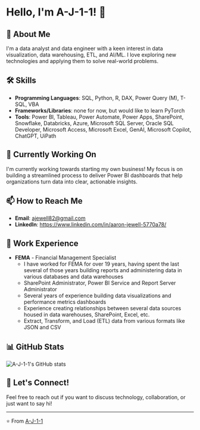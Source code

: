 # Hello, I'm A-J-1-1! 👋

## 🚀 About Me
I'm a data analyst and data engineer with a keen interest in data visualization, data warehousing, ETL, and AI/ML. I love exploring new technologies and applying them to solve real-world problems.

## 🛠 Skills
- **Programming Languages**: SQL, Python, R, DAX, Power Query (M), T-SQL, VBA
- **Frameworks/Libraries**: none for now, but would like to learn PyTorch
- **Tools**: Power BI, Tableau, Power Automate, Power Apps, SharePoint, Snowflake, Databricks, Azure, Microsoft SQL Server, Oracle SQL Developer, Microsoft Access, Microsoft Excel, GenAI, Microsoft Copilot, ChatGPT, UiPath

## 🌱 Currently Working On
I'm currently working towards starting my own business! My focus is on building a streamlined process to deliver Power BI dashboards that help organizations turn data into clear, actionable insights.

## 📫 How to Reach Me
- **Email**: ajewell82@gmail.com
- **LinkedIn**: https://www.linkedin.com/in/aaron-jewell-5770a78/

## 💼 Work Experience
- **FEMA** - Financial Management Specialist
  - I have worked for FEMA for over 19 years, having spent the last several of those years building reports and administering data in various databases and data warehouses
  - SharePoint Administrator, Power BI Service and Report Server Administrator
  - Several years of experience building data visualizations and performance metrics dashboards
  - Experience creating relationships between several data sources housed in data warehouses, SharePoint, Excel, etc.
  - Extract, Transform, and Load (ETL) data from various formats like JSON and CSV

## 📊 GitHub Stats
![A-J-1-1's GitHub stats](https://github-readme-stats.vercel.app/api?username=A-J-1-1&show_icons=true&theme=radical)

## 💬 Let's Connect!
Feel free to reach out if you want to discuss technology, collaboration, or just want to say hi!

---

⭐️ From [A-J-1-1](https://github.com/A-J-1-1)
